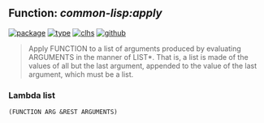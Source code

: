 ## Function: ***common-lisp:apply***
[![package](https://img.shields.io/badge/Package-COMMON--LISP-5f9ea0.svg?style=social&colorA=999999)](../) [![type](https://img.shields.io/badge/Type-Function-5f9ea0.svg?style=social&colorA=999999)](../#function) [![clhs](https://img.shields.io/badge/CLHS-APPLY-5f9ea0.svg?style=social&colorA=999999)](http://www.lispworks.com/documentation/HyperSpec/Body/f_apply.htm) [![github](https://img.shields.io/badge/GitHub-View_the_source-5f9ea0.svg?style=social&colorA=999999&logo=github)](https://github.com/sbcl/sbcl/blob/master/src/code/eval.lisp/) 

> Apply FUNCTION to a list of arguments produced by evaluating ARGUMENTS in
> the manner of LIST*. That is, a list is made of the values of all but the
> last argument, appended to the value of the last argument, which must be a
> list.

### Lambda list
```
(FUNCTION ARG &REST ARGUMENTS)
```

